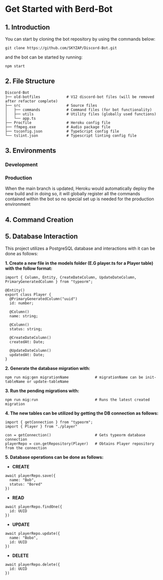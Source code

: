 # Get Started with Berd-Bot
## **1. Introduction**

You can start by cloning the bot repository by using the commands below:
```
git clone https://github.com/SKYZAP/Discord-Bot.git
```
and the bot can be started by running:
```
npm start
```

## **2. File Structure**
```
Discord-Bot
├── old-botfiles            # V12 discord-bot files (will be removed after refactor complete)
├── src                     # Source files
│   ├── commands            # Command files (for bot functionality)
│   ├── utils               # Utility files (globally used functions)
│   └── app.ts   
├── Procfile                # Heroku config file
├── ffmpeg.exe              # Audio package file
├── tsconfig.json           # TypeScript config file
└── tslint.json             # Typescript linting config file
```
## **3. Environments**
### Development
### Production
When the main branch is updated, Heroku would automatically deploy the new build and in doing so, it will globally register all the commands contained within the bot so no special set up is needed for the production environment
## **4. Command Creation**

## **5. Database Interaction**
This project utilizes a PostgreSQL database and interactions with it can be done as follows:

**1. Create a new file in the models folder (E.G player.ts for a Player table) with the follow format:**
```
import { Column, Entity, CreateDateColumn, UpdateDateColumn, PrimaryGeneratedColumn } from "typeorm";

@Entity()
export class Player {
  @PrimaryGeneratedColumn("uuid")
  id: number;

  @Column()
  name: string;

  @Column()
  status: string;
  
  @CreateDateColumn()
  createdAt: Date;
  
  @UpdateDateColumn()
  updatedAt: Date;
}

```

**2. Generate the database migration with:**
```
npm run mig:gen migrationName            # migrationName can be init-tableName or update-tableName
```
**3. Run the pending migrations with:**
```
npm run mig:run                          # Runs the latest created migration
```
**4. The new tables can be utilized by getting the DB connection as follows:**
```
import { getConnection } from "typeorm";
import { Player } from "./player"

con = getConnection()                    # Gets typeorm database connection
playerRepo = con.getRepository(Player)   # Obtains Player repository from the connection
```
**5. Database operations can be done as follows:**
- **CREATE**
```
await playerRepo.save({
  name: "Bob",
  status: "Bored"
})
```
- **READ**
```
await playerRepo.findOne({
  id: UUID
})
```
- **UPDATE**
```
await playerRepo.update({
  name: "Bobo",
  id: UUID
})
```

- **DELETE**
```
await playerRepo.delete({
  id: UUID
})
```



